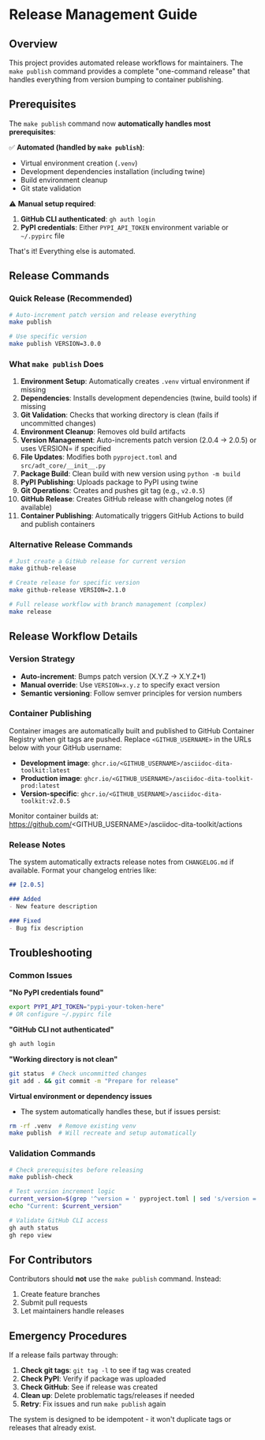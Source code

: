# Release Management Guide

## Overview

This project provides automated release workflows for maintainers. The `make publish` command provides a complete "one-command release" that handles everything from version bumping to container publishing.

## Prerequisites

The `make publish` command now **automatically handles most prerequisites**:

✅ **Automated (handled by `make publish`)**:
- Virtual environment creation (`.venv`)
- Development dependencies installation (including twine)
- Build environment cleanup
- Git state validation

⚠️ **Manual setup required**:
1. **GitHub CLI authenticated**: `gh auth login`
2. **PyPI credentials**: Either `PYPI_API_TOKEN` environment variable or `~/.pypirc` file

That's it! Everything else is automated.

## Release Commands

### Quick Release (Recommended)

```bash
# Auto-increment patch version and release everything
make publish

# Use specific version
make publish VERSION=3.0.0
```

### What `make publish` Does

1. **Environment Setup**: Automatically creates `.venv` virtual environment if missing
2. **Dependencies**: Installs development dependencies (twine, build tools) if missing
3. **Git Validation**: Checks that working directory is clean (fails if uncommitted changes)
4. **Environment Cleanup**: Removes old build artifacts  
5. **Version Management**: Auto-increments patch version (2.0.4 → 2.0.5) or uses VERSION= if specified
6. **File Updates**: Modifies both `pyproject.toml` and `src/adt_core/__init__.py`
7. **Package Build**: Clean build with new version using `python -m build`
8. **PyPI Publishing**: Uploads package to PyPI using twine
9. **Git Operations**: Creates and pushes git tag (e.g., `v2.0.5`)
10. **GitHub Release**: Creates GitHub release with changelog notes (if available)
11. **Container Publishing**: Automatically triggers GitHub Actions to build and publish containers

### Alternative Release Commands

```bash
# Just create a GitHub release for current version
make github-release

# Create release for specific version
make github-release VERSION=2.1.0

# Full release workflow with branch management (complex)
make release
```

## Release Workflow Details

### Version Strategy

- **Auto-increment**: Bumps patch version (X.Y.Z → X.Y.Z+1)
- **Manual override**: Use `VERSION=x.y.z` to specify exact version
- **Semantic versioning**: Follow semver principles for version numbers

### Container Publishing

Container images are automatically built and published to GitHub Container Registry when git tags are pushed. Replace `<GITHUB_USERNAME>` in the URLs below with your GitHub username:

- **Development image**: `ghcr.io/<GITHUB_USERNAME>/asciidoc-dita-toolkit:latest`
- **Production image**: `ghcr.io/<GITHUB_USERNAME>/asciidoc-dita-toolkit-prod:latest`  
- **Version-specific**: `ghcr.io/<GITHUB_USERNAME>/asciidoc-dita-toolkit:v2.0.5`

Monitor container builds at: https://github.com/<GITHUB_USERNAME>/asciidoc-dita-toolkit/actions

### Release Notes

The system automatically extracts release notes from `CHANGELOG.md` if available. Format your changelog entries like:

```markdown
## [2.0.5]

### Added
- New feature description

### Fixed  
- Bug fix description
```

## Troubleshooting

### Common Issues

**"No PyPI credentials found"**
```bash
export PYPI_API_TOKEN="pypi-your-token-here"
# OR configure ~/.pypirc file
```

**"GitHub CLI not authenticated"**
```bash
gh auth login
```

**"Working directory is not clean"**
```bash
git status  # Check uncommitted changes
git add . && git commit -m "Prepare for release"
```

**Virtual environment or dependency issues**
- The system automatically handles these, but if issues persist:
```bash
rm -rf .venv  # Remove existing venv
make publish  # Will recreate and setup automatically
```

### Validation Commands

```bash
# Check prerequisites before releasing
make publish-check

# Test version increment logic
current_version=$(grep '^version = ' pyproject.toml | sed 's/version = "\(.*\)"/\1/')
echo "Current: $current_version"

# Validate GitHub CLI access
gh auth status
gh repo view
```

## For Contributors

Contributors should **not** use the `make publish` command. Instead:

1. Create feature branches
2. Submit pull requests
3. Let maintainers handle releases

## Emergency Procedures

If a release fails partway through:

1. **Check git tags**: `git tag -l` to see if tag was created
2. **Check PyPI**: Verify if package was uploaded 
3. **Check GitHub**: See if release was created
4. **Clean up**: Delete problematic tags/releases if needed
5. **Retry**: Fix issues and run `make publish` again

The system is designed to be idempotent - it won't duplicate tags or releases that already exist.
